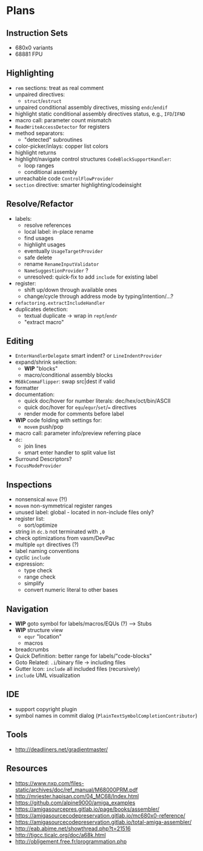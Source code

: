 # Plans

## Instruction Sets

* 680x0 variants
* 68881 FPU

## Highlighting

- `rem` sections: treat as real comment
- unpaired directives:
  - `struct`/`estruct`
- unpaired conditional assembly directives, missing `endc`/`endif`
- highlight static conditional assembly directives status, e.g., `IFD`/`IFND`
- macro call: parameter count mismatch
- `ReadWriteAccessDetector` for registers
- method separators:
  - "detected" subroutines
- color-picker/inlays: copper list colors
- highlight returns
- highlight/navigate control structures `CodeBlockSupportHandler`:
  - loop ranges
  - conditional assembly
- unreachable code `ControlFlowProvider`
- `section` directive: smarter highlighting/codeinsight

## Resolve/Refactor

- labels:
  - resolve references
  - local label: in-place rename
  - find usages
  - highlight usages
  - eventually `UsageTargetProvider`
  - safe delete
  - rename `RenameInputValidator`
  - `NameSuggestionProvider` ?  
  - unresolved: quick-fix to add `include` for existing label
- register:
  - shift up/down through available ones
  - change/cycle through address mode by typing/intention/...?
- `refactoring.extractIncludeHandler`
- duplicates detection:
  - textual duplicate -> wrap in `rept`/`endr`
  - "extract macro"

## Editing

- `EnterHandlerDelegate` smart indent? or `LineIndentProvider`
- expand/shrink selection:
  - **WIP** "blocks"
  - macro/conditional assembly blocks
- `M68kCommaFlipper`: swap src\|dest if valid
- formatter
- documentation:
  - quick doc/hover for number literals: dec/hex/oct/bin/ASCII
  - quick doc/hover for `equ`/`equr`/`set`/`=` directives
  - render mode for comments before label
- **WIP** code folding with settings for:
  - `movem` push/pop
- macro call: parameter info/preview referring place
- `dc`:
  - join lines
  - smart enter handler to split value list
- Surround Descriptors?
- `FocusModeProvider`

## Inspections

- nonsensical `move` (?!)
- `movem` non-symmetrical register ranges
- unused label: global - located in non-include files only?
- register list:
  - sort/optimize
- string in `dc.b` not terminated with `,0`
- check optimizations from vasm/DevPac
- multiple `opt` directives (?)
- label naming conventions
- cyclic `include`
- expression:
  - type check
  - range check
  - simplify
  - convert numeric literal to other bases

## Navigation

- **WIP** goto symbol for labels/macros/EQUs (?) --> Stubs
- **WIP** structure view
  - `equr` "location"
  - macros
- breadcrumbs
- Quick Definition: better range for labels/"code-blocks"
- Goto Related: `.i`/binary file -> including files
- Gutter Icon: `include` all included files (recursively)
- `include` UML visualization

## IDE

- support copyright plugin
- symbol names in commit dialog (`PlainTextSymbolCompletionContributor`)

## Tools

- http://deadliners.net/gradientmaster/

## Resources

- https://www.nxp.com/files-static/archives/doc/ref_manual/M68000PRM.pdf
- http://mrjester.hapisan.com/04_MC68/Index.html
- https://github.com/alpine9000/amiga_examples
- https://amigasourcepres.gitlab.io/page/books/assembler/
- https://amigasourcecodepreservation.gitlab.io/mc680x0-reference/
- https://amigasourcecodepreservation.gitlab.io/total-amiga-assembler/
- http://eab.abime.net/showthread.php?t=21516
- http://tigcc.ticalc.org/doc/a68k.html
- http://obligement.free.fr/programmation.php